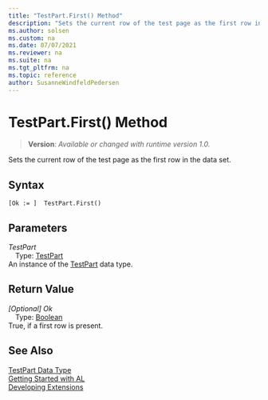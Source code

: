 ```yaml
---
title: "TestPart.First() Method"
description: "Sets the current row of the test page as the first row in the data set."
ms.author: solsen
ms.custom: na
ms.date: 07/07/2021
ms.reviewer: na
ms.suite: na
ms.tgt_pltfrm: na
ms.topic: reference
author: SusanneWindfeldPedersen
---
```

[//]: # (START>DO_NOT_EDIT)
[//]: # (IMPORTANT:Do not edit any of the content between here and the END>DO_NOT_EDIT.)
[//]: # (Any modifications should be made in the .xml files in the ModernDev repo.)
# TestPart.First() Method
> **Version**: _Available or changed with runtime version 1.0._

Sets the current row of the test page as the first row in the data set.


## Syntax
```AL
[Ok := ]  TestPart.First()
```

## Parameters
*TestPart*  
&emsp;Type: [TestPart](testpart-data-type.md)  
An instance of the [TestPart](testpart-data-type.md) data type.  

## Return Value
*[Optional] Ok*  
&emsp;Type: [Boolean](../boolean/boolean-data-type.md)  
True, if a first row is present.


[//]: # (IMPORTANT: END>DO_NOT_EDIT)
## See Also
[TestPart Data Type](testpart-data-type.md)  
[Getting Started with AL](../../devenv-get-started.md)  
[Developing Extensions](../../devenv-dev-overview.md)